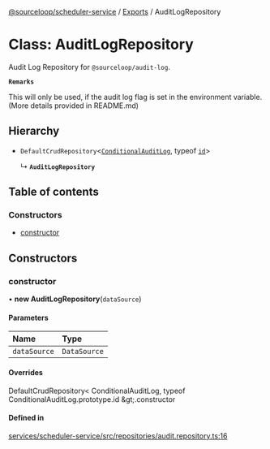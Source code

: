 [@sourceloop/scheduler-service](../README.md) / [Exports](../modules.md) / AuditLogRepository

# Class: AuditLogRepository

Audit Log Repository for `@sourceloop/audit-log`.

**`Remarks`**

This will only be used, if the audit log flag is set in the environment variable. (More details provided in README.md)

## Hierarchy

- `DefaultCrudRepository`<[`ConditionalAuditLog`](ConditionalAuditLog.md), typeof [`id`](ConditionalAuditLog.md#id)\>

  ↳ **`AuditLogRepository`**

## Table of contents

### Constructors

- [constructor](AuditLogRepository.md#constructor)

## Constructors

### constructor

• **new AuditLogRepository**(`dataSource`)

#### Parameters

| Name | Type |
| :------ | :------ |
| `dataSource` | `DataSource` |

#### Overrides

DefaultCrudRepository&lt;
  ConditionalAuditLog,
  typeof ConditionalAuditLog.prototype.id
\&gt;.constructor

#### Defined in

[services/scheduler-service/src/repositories/audit.repository.ts:16](https://github.com/sourcefuse/loopback4-microservice-catalog/blob/00e854d46/services/scheduler-service/src/repositories/audit.repository.ts#L16)
